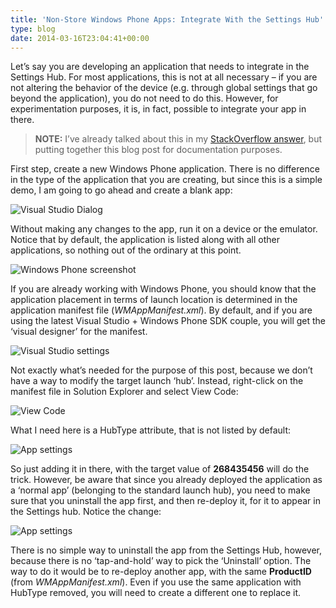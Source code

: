 ```yaml
---
title: 'Non-Store Windows Phone Apps: Integrate With the Settings Hub'
type: blog
date: 2014-03-16T23:04:41+00:00
---
```


Let’s say you are developing an application that needs to integrate in the Settings Hub. For most applications, this is not at all necessary – if you are not altering the behavior of the device (e.g. through global settings that go beyond the application), you do not need to do this. However, for experimentation purposes, it is, in fact, possible to integrate your app in there.

> **NOTE:** I’ve already talked about this in my <a href="http://stackoverflow.com/a/19592283/303696" target="_blank">StackOverflow answer</a>, but putting together this blog post for documentation purposes.

First step, create a new Windows Phone application. There is no difference in the type of the application that you are creating, but since this is a simple demo, I am going to go ahead and create a blank app:

![Visual Studio Dialog](/images/postmedia/non-store-windows-phone-apps-integrate-with-the-settings-hub/image_thumb1.png)

Without making any changes to the app, run it on a device or the emulator. Notice that by default, the application is listed along with all other applications, so nothing out of the ordinary at this point.

![Windows Phone screenshot](/images/postmedia/non-store-windows-phone-apps-integrate-with-the-settings-hub/wp_ss_20140316_0002.png)

If you are already working with Windows Phone, you should know that the application placement in terms of launch location is determined in the application manifest file (_WMAppManifest.xml_). By default, and if you are using the latest Visual Studio + Windows Phone SDK couple, you will get the ‘visual designer’ for the manifest.

![Visual Studio settings](/images/postmedia/non-store-windows-phone-apps-integrate-with-the-settings-hub/image_thumb2.png)

Not exactly what’s needed for the purpose of this post, because we don’t have a way to modify the target launch ‘hub’. Instead, right-click on the manifest file in Solution Explorer and select View Code:

![View Code](/images/postmedia/non-store-windows-phone-apps-integrate-with-the-settings-hub/image_thumb3.png)

What I need here is a HubType attribute, that is not listed by default:

![App settings](/images/postmedia/non-store-windows-phone-apps-integrate-with-the-settings-hub/image_thumb4.png)

So just adding it in there, with the target value of **268435456** will do the trick. However, be aware that since you already deployed the application as a ‘normal app’ (belonging to the standard launch hub), you need to make sure that you uninstall the app first, and then re-deploy it, for it to appear in the Settings hub. Notice the change:

![App settings](/images/postmedia/non-store-windows-phone-apps-integrate-with-the-settings-hub/wp_ss_20140316_0003.png)

There is no simple way to uninstall the app from the Settings Hub, however, because there is no ‘tap-and-hold’ way to pick the ‘Uninstall’ option. The way to do it would be to re-deploy another app, with the same **ProductID** (from _WMAppManifest.xml_). Even if you use the same application with HubType removed, you will need to create a different one to replace it.

 [1]: http://www.dennisdel.com/wp-content/uploads/2014/03/image1.png
 [2]: http://www.dennisdel.com/wp-content/uploads/2014/03/wp_ss_20140316_0002.png
 [3]: http://www.dennisdel.com/wp-content/uploads/2014/03/image2.png
 [4]: http://www.dennisdel.com/wp-content/uploads/2014/03/image3.png
 [5]: http://www.dennisdel.com/wp-content/uploads/2014/03/image4.png
 [6]: http://www.dennisdel.com/wp-content/uploads/2014/03/wp_ss_20140316_0003.png